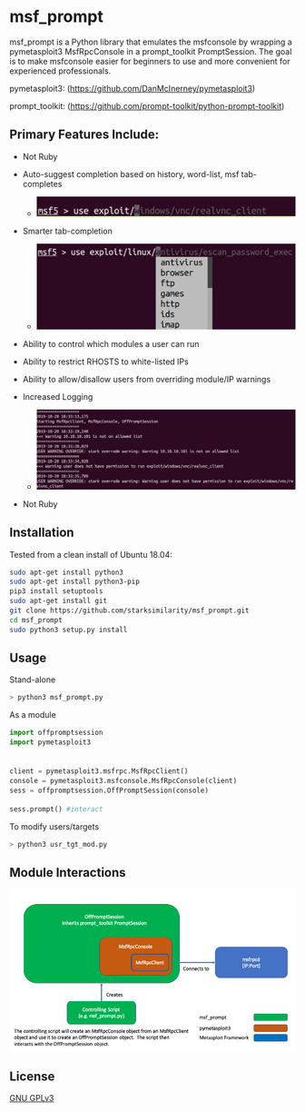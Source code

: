 # msf_prompt

msf_prompt is a Python library that emulates the msfconsole by wrapping a pymetasploit3 MsfRpcConsole in a prompt_toolkit PromptSession.  The goal is to make msfconsole easier for beginners to use and more convenient for experienced professionals. 

pymetasploit3: (https://github.com/DanMcInerney/pymetasploit3)

prompt_toolkit: (https://github.com/prompt-toolkit/python-prompt-toolkit)


## Primary Features Include:
- Not Ruby
- Auto-suggest completion based on history, word-list, msf tab-completes
  - ![Auto-Suggest](docs/images/auto_complete.png)
- Smarter tab-completion
  - ![Tab Complete](docs/images/tab_complete.png)
- Ability to control which modules a user can run
- Ability to restrict RHOSTS to white-listed IPs
- Ability to allow/disallow users from overriding module/IP warnings
- Increased Logging
  - ![Logging](docs/images/logging.png)

- Not Ruby

## Installation

Tested from a clean install of Ubuntu 18.04:
```bash
sudo apt-get install python3
sudo apt-get install python3-pip
pip3 install setuptools
sudo apt-get install git
git clone https://github.com/starksimilarity/msf_prompt.git
cd msf_prompt
sudo python3 setup.py install
```

## Usage

Stand-alone
```bash
> python3 msf_prompt.py
```

As a module
```python
import offpromptsession 
import pymetasploit3


client = pymetasploit3.msfrpc.MsfRpcClient()
console = pymetasploit3.msfconsole.MsfRpcConsole(client)
sess = offpromptsession.OffPromptSession(console)

sess.prompt() #interact
```

To modify users/targets
```bash
> python3 usr_tgt_mod.py
```


## Module Interactions
![Module Interations](docs/images/msf_prompt_flow.png)

## License
[GNU GPLv3](https://www.gnu.org/licenses/gpl-3.0.en.html)
